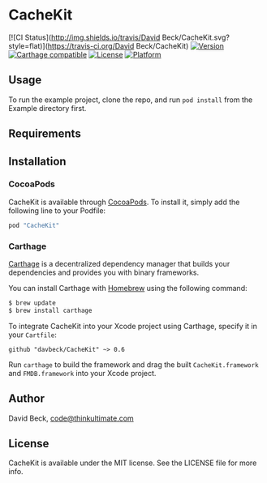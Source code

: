 # CacheKit

[![CI Status](http://img.shields.io/travis/David Beck/CacheKit.svg?style=flat)](https://travis-ci.org/David Beck/CacheKit)
[![Version](https://img.shields.io/cocoapods/v/CacheKit.svg?style=flat)](http://cocoapods.org/pods/CacheKit)
[![Carthage compatible](https://img.shields.io/badge/Carthage-compatible-4BC51D.svg?style=flat)](https://github.com/Carthage/Carthage)
[![License](https://img.shields.io/cocoapods/l/CacheKit.svg?style=flat)](http://cocoapods.org/pods/CacheKit)
[![Platform](https://img.shields.io/cocoapods/p/CacheKit.svg?style=flat)](http://cocoapods.org/pods/CacheKit)

## Usage

To run the example project, clone the repo, and run `pod install` from the Example directory first.

## Requirements

## Installation

### CocoaPods

CacheKit is available through [CocoaPods](http://cocoapods.org). To install
it, simply add the following line to your Podfile:

```ruby
pod "CacheKit"
```

### Carthage

[Carthage](https://github.com/Carthage/Carthage) is a decentralized dependency manager that builds your dependencies and provides you with binary frameworks.

You can install Carthage with [Homebrew](http://brew.sh/) using the following command:

```bash
$ brew update
$ brew install carthage
```

To integrate CacheKit into your Xcode project using Carthage, specify it in your `Cartfile`:

```ogdl
github "davbeck/CacheKit" ~> 0.6
```

Run `carthage` to build the framework and drag the built `CacheKit.framework` and `FMDB.framework` into your Xcode project.

## Author

David Beck, code@thinkultimate.com

## License

CacheKit is available under the MIT license. See the LICENSE file for more info.
